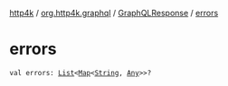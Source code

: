 [http4k](../../index.md) / [org.http4k.graphql](../index.md) / [GraphQLResponse](index.md) / [errors](./errors.md)

# errors

`val errors: `[`List`](https://kotlinlang.org/api/latest/jvm/stdlib/kotlin.collections/-list/index.html)`<`[`Map`](https://kotlinlang.org/api/latest/jvm/stdlib/kotlin.collections/-map/index.html)`<`[`String`](https://kotlinlang.org/api/latest/jvm/stdlib/kotlin/-string/index.html)`, `[`Any`](https://kotlinlang.org/api/latest/jvm/stdlib/kotlin/-any/index.html)`>>?`